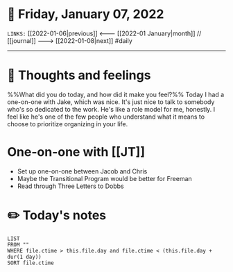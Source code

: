 # 📅 Friday, January 07, 2022
`LINKS:` [[2022-01-06|previous]] <--- [[2022-01 January|month]] // [[journal]] ---> [[2022-01-08|next]] 
#daily

---
# 💭 Thoughts and feelings
%%What did you do today, and how did it make you feel?%%
Today I had a one-on-one with Jake, which was nice. It's just nice to talk to somebody who's so dedicated to the work. He's like a role model for me, honestly. I feel like he's one of the few people who understand what it means to choose to prioritize organizing in your life. 

# One-on-one with [[JT]]
- Set up one-on-one between Jacob and Chris
- Maybe the Transitional Program would be better for Freeman
- Read through Three Letters to Dobbs

# ✏️ Today's notes
```dataview
LIST 
FROM ""
WHERE file.ctime > this.file.day and file.ctime < (this.file.day + dur(1 day))
SORT file.ctime
```
